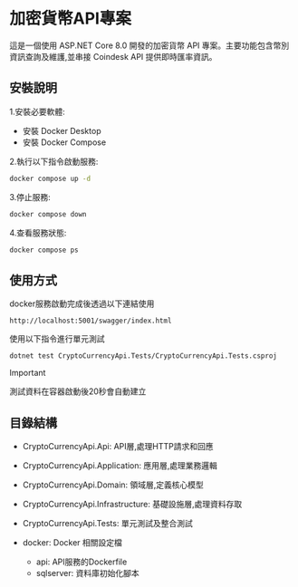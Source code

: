 # 加密貨幣API專案
這是一個使用 ASP.NET Core 8.0 開發的加密貨幣 API 專案。主要功能包含幣別資訊查詢及維護,並串接 Coindesk API 提供即時匯率資訊。
## 安裝說明

1.安裝必要軟體:

 - 安裝 Docker Desktop
 - 安裝 Docker Compose


2.執行以下指令啟動服務:
```bash
docker compose up -d
```

3.停止服務:
```bash
docker compose down
```
4.查看服務狀態:
```bash
docker compose ps
```
## 使用方式
docker服務啟動完成後透過以下連結使用
```
http://localhost:5001/swagger/index.html
```
使用以下指令進行單元測試
```
dotnet test CryptoCurrencyApi.Tests/CryptoCurrencyApi.Tests.csproj     
```
> [!IMPORTANT]  
> 測試資料在容器啟動後20秒會自動建立

## 目錄結構

- CryptoCurrencyApi.Api: API層,處理HTTP請求和回應
- CryptoCurrencyApi.Application: 應用層,處理業務邏輯
- CryptoCurrencyApi.Domain: 領域層,定義核心模型
- CryptoCurrencyApi.Infrastructure: 基礎設施層,處理資料存取
- CryptoCurrencyApi.Tests: 單元測試及整合測試
- docker: Docker 相關設定檔

    - api: API服務的Dockerfile
    - sqlserver: 資料庫初始化腳本